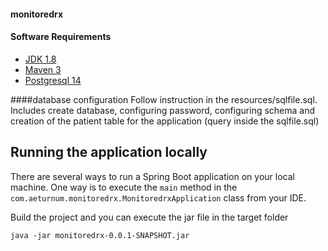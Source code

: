 #### monitoredrx

#### Software Requirements
- [JDK 1.8](http://www.oracle.com/technetwork/java/javase/downloads/jdk8-downloads-2133151.html)
- [Maven 3](https://maven.apache.org)
- [Postgresql 14](https://www.postgresql.org/download/)

####database configuration
Follow instruction in the resources/sqlfile.sql. Includes create database, configuring password, configuring schema and creation of the patient table for the application (query inside the sqlfile.sql)

## Running the application locally

There are several ways to run a Spring Boot application on your local machine. One way is to execute the `main` method in the `com.aeturnum.monitoredrx.MonitoredrxApplication` class from your IDE.

Build the project and you can execute the jar file in the target folder

`java -jar monitoredrx-0.0.1-SNAPSHOT.jar`